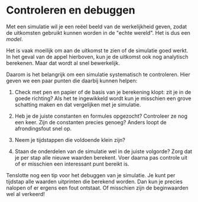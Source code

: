 # Controleren en debuggen

Met een simulatie wil je een reëel beeld van de werkelijkheid geven, zodat de uitkomsten gebruikt kunnen worden in de "echte wereld". Het is dus een *model*.

Het is vaak moeilijk om aan de uitkomst te zien of de simulatie goed werkt. In het geval van de appel hierboven, kun je de uitkomst ook nog analytisch berekenen. Maar dat wordt al snel bewerkelijk.

Daarom is het belangrijk om een simulatie systematisch te controleren. Hier geven we een paar punten die daarbij kunnen helpen:

1. Check met pen en papier of de basis van je berekening klopt: zit je in de goede richting? Als het te ingewikkeld wordt kun je misschien een grove schatting maken en dat vergelijken met je simulatie.

2. Heb je de juiste constanten en formules opgezocht? Controleer ze nog een keer. Zijn de constanten precies genoeg? Anders loopt de afrondingsfout snel op.

3. Neem je tijdstappen die voldoende klein zijn?

4. Staan de onderdelen van de simulatie wel in de juiste volgorde? Zorg dat je per stap alle nieuwe waarden berekent. Voer daarna pas controle uit of er misschien een interessant punt bereikt is.

Tenslotte nog een tip voor het debuggen van je simulatie. Je kunt per tijdstap alle waarden uitprinten die berekend worden. Dan kun je precies nalopen of er ergens een fout ontstaat. Of misschien zijn de beginwaarden wel al verkeerd!
